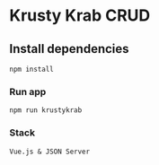 # Krusty Krab CRUD

## Install dependencies
```
npm install
```

### Run app
```
npm run krustykrab
```
### Stack
```
Vue.js & JSON Server
```
